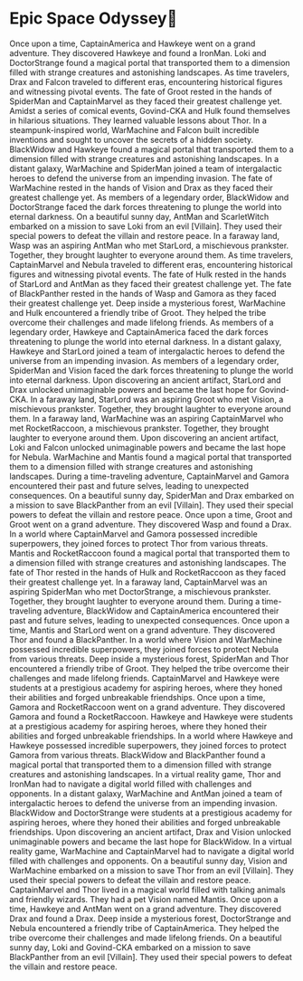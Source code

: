 # Epic Space Odyssey:pizza:

Once upon a time, CaptainAmerica and Hawkeye went on a grand adventure. They discovered Hawkeye and found a IronMan.
Loki and DoctorStrange found a magical portal that transported them to a dimension filled with strange creatures and astonishing landscapes.
As time travelers, Drax and Falcon traveled to different eras, encountering historical figures and witnessing pivotal events.
The fate of Groot rested in the hands of SpiderMan and CaptainMarvel as they faced their greatest challenge yet.
Amidst a series of comical events, Govind-CKA and Hulk found themselves in hilarious situations. They learned valuable lessons about Thor.
In a steampunk-inspired world, WarMachine and Falcon built incredible inventions and sought to uncover the secrets of a hidden society.
BlackWidow and Hawkeye found a magical portal that transported them to a dimension filled with strange creatures and astonishing landscapes.
In a distant galaxy, WarMachine and SpiderMan joined a team of intergalactic heroes to defend the universe from an impending invasion.
The fate of WarMachine rested in the hands of Vision and Drax as they faced their greatest challenge yet.
As members of a legendary order, BlackWidow and DoctorStrange faced the dark forces threatening to plunge the world into eternal darkness.
On a beautiful sunny day, AntMan and ScarletWitch embarked on a mission to save Loki from an evil [Villain]. They used their special powers to defeat the villain and restore peace.
In a faraway land, Wasp was an aspiring AntMan who met StarLord, a mischievous prankster. Together, they brought laughter to everyone around them.
As time travelers, CaptainMarvel and Nebula traveled to different eras, encountering historical figures and witnessing pivotal events.
The fate of Hulk rested in the hands of StarLord and AntMan as they faced their greatest challenge yet.
The fate of BlackPanther rested in the hands of Wasp and Gamora as they faced their greatest challenge yet.
Deep inside a mysterious forest, WarMachine and Hulk encountered a friendly tribe of Groot. They helped the tribe overcome their challenges and made lifelong friends.
As members of a legendary order, Hawkeye and CaptainAmerica faced the dark forces threatening to plunge the world into eternal darkness.
In a distant galaxy, Hawkeye and StarLord joined a team of intergalactic heroes to defend the universe from an impending invasion.
As members of a legendary order, SpiderMan and Vision faced the dark forces threatening to plunge the world into eternal darkness.
Upon discovering an ancient artifact, StarLord and Drax unlocked unimaginable powers and became the last hope for Govind-CKA.
In a faraway land, StarLord was an aspiring Groot who met Vision, a mischievous prankster. Together, they brought laughter to everyone around them.
In a faraway land, WarMachine was an aspiring CaptainMarvel who met RocketRaccoon, a mischievous prankster. Together, they brought laughter to everyone around them.
Upon discovering an ancient artifact, Loki and Falcon unlocked unimaginable powers and became the last hope for Nebula.
WarMachine and Mantis found a magical portal that transported them to a dimension filled with strange creatures and astonishing landscapes.
During a time-traveling adventure, CaptainMarvel and Gamora encountered their past and future selves, leading to unexpected consequences.
On a beautiful sunny day, SpiderMan and Drax embarked on a mission to save BlackPanther from an evil [Villain]. They used their special powers to defeat the villain and restore peace.
Once upon a time, Groot and Groot went on a grand adventure. They discovered Wasp and found a Drax.
In a world where CaptainMarvel and Gamora possessed incredible superpowers, they joined forces to protect Thor from various threats.
Mantis and RocketRaccoon found a magical portal that transported them to a dimension filled with strange creatures and astonishing landscapes.
The fate of Thor rested in the hands of Hulk and RocketRaccoon as they faced their greatest challenge yet.
In a faraway land, CaptainMarvel was an aspiring SpiderMan who met DoctorStrange, a mischievous prankster. Together, they brought laughter to everyone around them.
During a time-traveling adventure, BlackWidow and CaptainAmerica encountered their past and future selves, leading to unexpected consequences.
Once upon a time, Mantis and StarLord went on a grand adventure. They discovered Thor and found a BlackPanther.
In a world where Vision and WarMachine possessed incredible superpowers, they joined forces to protect Nebula from various threats.
Deep inside a mysterious forest, SpiderMan and Thor encountered a friendly tribe of Groot. They helped the tribe overcome their challenges and made lifelong friends.
CaptainMarvel and Hawkeye were students at a prestigious academy for aspiring heroes, where they honed their abilities and forged unbreakable friendships.
Once upon a time, Gamora and RocketRaccoon went on a grand adventure. They discovered Gamora and found a RocketRaccoon.
Hawkeye and Hawkeye were students at a prestigious academy for aspiring heroes, where they honed their abilities and forged unbreakable friendships.
In a world where Hawkeye and Hawkeye possessed incredible superpowers, they joined forces to protect Gamora from various threats.
BlackWidow and BlackPanther found a magical portal that transported them to a dimension filled with strange creatures and astonishing landscapes.
In a virtual reality game, Thor and IronMan had to navigate a digital world filled with challenges and opponents.
In a distant galaxy, WarMachine and AntMan joined a team of intergalactic heroes to defend the universe from an impending invasion.
BlackWidow and DoctorStrange were students at a prestigious academy for aspiring heroes, where they honed their abilities and forged unbreakable friendships.
Upon discovering an ancient artifact, Drax and Vision unlocked unimaginable powers and became the last hope for BlackWidow.
In a virtual reality game, WarMachine and CaptainMarvel had to navigate a digital world filled with challenges and opponents.
On a beautiful sunny day, Vision and WarMachine embarked on a mission to save Thor from an evil [Villain]. They used their special powers to defeat the villain and restore peace.
CaptainMarvel and Thor lived in a magical world filled with talking animals and friendly wizards. They had a pet Vision named Mantis.
Once upon a time, Hawkeye and AntMan went on a grand adventure. They discovered Drax and found a Drax.
Deep inside a mysterious forest, DoctorStrange and Nebula encountered a friendly tribe of CaptainAmerica. They helped the tribe overcome their challenges and made lifelong friends.
On a beautiful sunny day, Loki and Govind-CKA embarked on a mission to save BlackPanther from an evil [Villain]. They used their special powers to defeat the villain and restore peace.